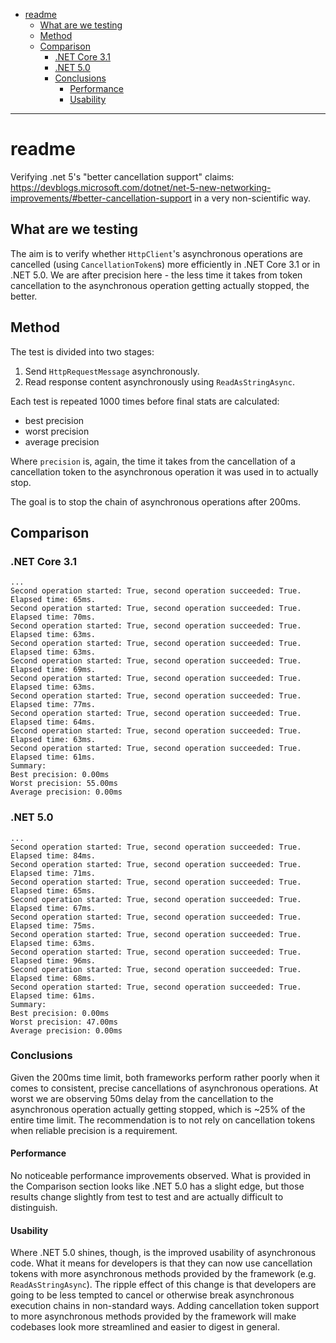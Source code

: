 - [readme](#readme)
  - [What are we testing](#what-are-we-testing)
  - [Method](#method)
  - [Comparison](#comparison)
    - [.NET Core 3.1](#net-core-31)
    - [.NET 5.0](#net-50)
    - [Conclusions](#conclusions)
      - [Performance](#performance)
      - [Usability](#usability)

---

# readme

Verifying .net 5's "better cancellation support" claims: https://devblogs.microsoft.com/dotnet/net-5-new-networking-improvements/#better-cancellation-support in a very non-scientific way.

## What are we testing

The aim is to verify whether `HttpClient`'s asynchronous operations are cancelled (using `CancellationToken`s) more efficiently in .NET Core 3.1 or in .NET 5.0. We are after precision here - the less time it takes from token cancellation to the asynchronous operation getting actually stopped, the better.

## Method

The test is divided into two stages:

1. Send `HttpRequestMessage` asynchronously.
2. Read response content asynchronously using `ReadAsStringAsync`.

Each test is repeated 1000 times before final stats are calculated:

* best precision
* worst precision
* average precision

Where `precision` is, again, the time it takes from the cancellation of a cancellation token to the asynchronous operation it was used in to actually stop.

The goal is to stop the chain of asynchronous operations after 200ms.

## Comparison

### .NET Core 3.1

```
...
Second operation started: True, second operation succeeded: True. Elapsed time: 65ms.
Second operation started: True, second operation succeeded: True. Elapsed time: 70ms.
Second operation started: True, second operation succeeded: True. Elapsed time: 63ms.
Second operation started: True, second operation succeeded: True. Elapsed time: 63ms.
Second operation started: True, second operation succeeded: True. Elapsed time: 69ms.
Second operation started: True, second operation succeeded: True. Elapsed time: 63ms.
Second operation started: True, second operation succeeded: True. Elapsed time: 77ms.
Second operation started: True, second operation succeeded: True. Elapsed time: 64ms.
Second operation started: True, second operation succeeded: True. Elapsed time: 63ms.
Second operation started: True, second operation succeeded: True. Elapsed time: 61ms.
Summary:
Best precision: 0.00ms
Worst precision: 55.00ms
Average precision: 0.00ms
```

### .NET 5.0

```
...
Second operation started: True, second operation succeeded: True. Elapsed time: 84ms.
Second operation started: True, second operation succeeded: True. Elapsed time: 71ms.
Second operation started: True, second operation succeeded: True. Elapsed time: 65ms.
Second operation started: True, second operation succeeded: True. Elapsed time: 67ms.
Second operation started: True, second operation succeeded: True. Elapsed time: 75ms.
Second operation started: True, second operation succeeded: True. Elapsed time: 63ms.
Second operation started: True, second operation succeeded: True. Elapsed time: 96ms.
Second operation started: True, second operation succeeded: True. Elapsed time: 68ms.
Second operation started: True, second operation succeeded: True. Elapsed time: 61ms.
Summary:
Best precision: 0.00ms
Worst precision: 47.00ms
Average precision: 0.00ms
```

### Conclusions

Given the 200ms time limit, both frameworks perform rather poorly when it comes to consistent, precise cancellations of asynchronous operations. At worst we are observing 50ms delay from the cancellation to the asynchronous operation actually getting stopped, which is ~25% of the entire time limit. The recommendation is to not rely on cancellation tokens when reliable precision is a requirement.

#### Performance

No noticeable performance improvements observed. What is provided in the Comparison section looks like .NET 5.0 has a slight edge, but those results change slightly from test to test and are actually difficult to distinguish.

#### Usability

Where .NET 5.0 shines, though, is the improved usability of asynchronous code. What it means for developers is that they can now use cancellation tokens with more asynchronous methods provided by the framework (e.g. `ReadAsStringAsync`). The ripple effect of this change is that developers are going to be less tempted to cancel or otherwise break asynchronous execution chains in non-standard ways. Adding cancellation token support to more asynchronous methods provided by the framework will make codebases look more streamlined and easier to digest in general.
